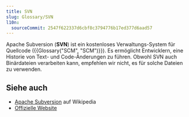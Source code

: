 ```yaml
---
title: SVN
slug: Glossary/SVN
l10n:
  sourceCommit: 2547f622337d6cbf8c3794776b17ed377d6aad57
---
```


Apache Subversion (**SVN**) ist ein kostenloses Verwaltungs-System für Quellcode ({{Glossary("SCM", "SCM")}}). Es ermöglicht Entwicklern, eine Historie von Text- und Code-Änderungen zu führen. Obwohl SVN auch Binärdateien verarbeiten kann, empfehlen wir nicht, es für solche Dateien zu verwenden.

## Siehe auch

- [Apache Subversion](https://en.wikipedia.org/wiki/Apache_Subversion) auf Wikipedia
- [Offizielle Website](https://subversion.apache.org/)
